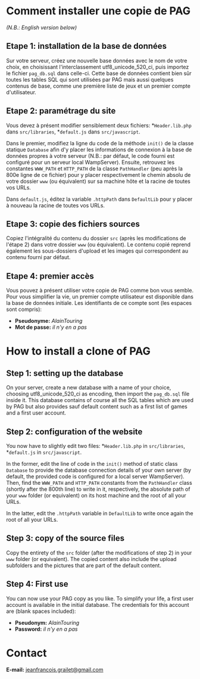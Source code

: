 # Comment installer une copie de PAG

_(N.B.: English version below)_

## Etape 1: installation de la base de données
Sur votre serveur, créez une nouvelle base données avec le nom de votre choix, en choisissant 
l'interclassement utf8_unicode_520_ci, puis importez le fichier `pag_db.sql` dans celle-ci. Cette 
base de données contient bien sûr toutes les tables SQL qui sont utilisées par PAG mais aussi 
quelques contenus de base, comme une première liste de jeux et un premier compte d'utilisateur.

## Etape 2: paramétrage du site
Vous devez à présent modifier sensiblement deux fichiers:
*`Header.lib.php` dans `src/libraries`, 
*`default.js` dans `src/javascript`.

Dans le premier, modifiez la ligne du code de la méthode `init()` de la classe statique `Database` 
afin d'y placer les informations de connexion à la base de données propres à votre serveur (N.B.: 
par défaut, le code fourni est configuré pour un serveur local WampServer). Ensuite, retrouvez les 
constantes `WWW_PATH` et `HTTP_PATH` de la classe `PathHandler` (peu après la 800e ligne de ce 
fichier) pour y placer respectivement le chemin absolu de votre dossier `www` (ou équivalent) sur 
sa machine hôte et la racine de toutes vos URLs.

Dans `default.js`, éditez la variable `.httpPath` dans `DefaultLib` pour y placer à nouveau la 
racine de toutes vos URLs.

## Etape 3: copie des fichiers sources
Copiez l'intégralité du contenu du dossier `src` (après les modifications de l'étape 2) dans votre 
dossier `www` (ou équivalent). Le contenu copié reprend également les sous-dossiers d'upload et les 
images qui correspondent au contenu fourni par défaut.

## Etape 4: premier accès
Vous pouvez à présent utiliser votre copie de PAG comme bon vous semble. Pour vous simplifier la 
vie, un premier compte utilisateur est disponible dans la base de données initiale. Les 
identifiants de ce compte sont (les espaces sont compris):

* **Pseudonyme:** _AlainTouring_
* **Mot de passe:** _il n'y en a pas_

# How to install a clone of PAG

## Step 1: setting up the database
On your server, create a new database with a name of your choice, choosing utf8_unicode_520_ci as 
encoding, then import the `pag_db.sql` file inside it. This database contains of course all the 
SQL tables which are used by PAG but also provides sauf default content such as a first list of 
games and a first user account.

## Step 2: configuration of the website
You now have to slightly edit two files:
*`Header.lib.php` in `src/libraries`, 
*`default.js` in `src/javascript`.

In the former, edit the line of code in the `init()` method of static class `Database` to provide 
the database connection details of your own server (by default, the provided code is configured 
for a local server WampServer). Then, find the `WWW_PATH` and `HTTP_PATH` constants from the 
`PathHandler` class (shortly after the 800th line) to write in it, respectively, the absolute path 
of your `www` folder (or equivalent) on its host machine and the root of all your URLs.

In the latter, edit the `.httpPath` variable in `DefaultLib` to write once again the root of all 
your URLs.

## Step 3: copy of the source files
Copy the entirety of the `src` folder (after the modifications of step 2) in your `www` folder (or 
equivalent). The copied content also include the upload subfolders and the pictures that are part 
of the default content.

## Step 4: First use
You can now use your PAG copy as you like. To simplify your life, a first user account is 
available in the initial database. The credentials for this account are (blank spaces included):

* **Pseudonym:** _AlainTouring_
* **Password:** _il n'y en a pas_

# Contact

**E-mail:** jeanfrancois.grailet@gmail.com